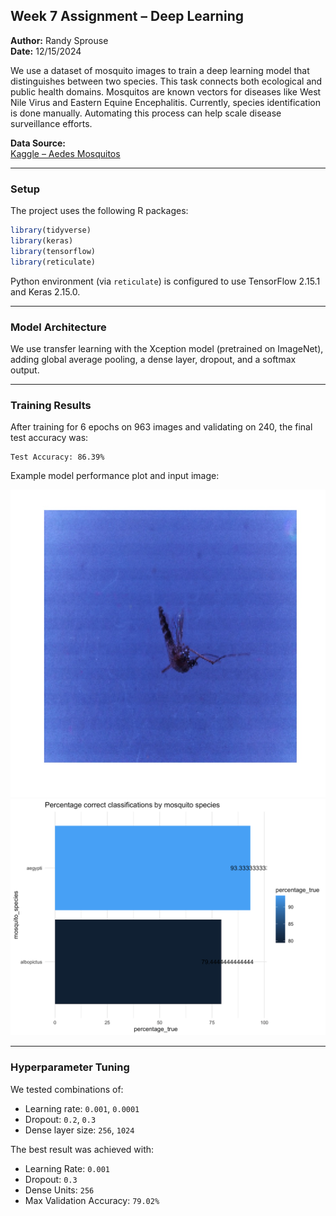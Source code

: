 ## Week 7 Assignment – Deep Learning  
**Author:** Randy Sprouse  
**Date:** 12/15/2024  

We use a dataset of mosquito images to train a deep learning model that distinguishes between two species. This task connects both ecological and public health domains. Mosquitos are known vectors for diseases like West Nile Virus and Eastern Equine Encephalitis. Currently, species identification is done manually. Automating this process can help scale disease surveillance efforts.

**Data Source:**  
[Kaggle – Aedes Mosquitos](https://www.kaggle.com/datasets/pradeepisawasan/aedes-mosquitos)

---

### Setup

The project uses the following R packages:

```r
library(tidyverse)
library(keras)
library(tensorflow)
library(reticulate)
```

Python environment (via `reticulate`) is configured to use TensorFlow 2.15.1 and Keras 2.15.0.

---

### Model Architecture

We use transfer learning with the Xception model (pretrained on ImageNet), adding global average pooling, a dense layer, dropout, and a softmax output.

---

### Training Results

After training for 6 epochs on 963 images and validating on 240, the final test accuracy was:

```
Test Accuracy: 86.39%
```

Example model performance plot and input image:

![Example Image](figures/verify-data-1.jpg)  
![Model Performance](figures/plot-performance-1.png)

---

### Hyperparameter Tuning

We tested combinations of:
- Learning rate: `0.001`, `0.0001`
- Dropout: `0.2`, `0.3`
- Dense layer size: `256`, `1024`

The best result was achieved with:

- Learning Rate: `0.001`
- Dropout: `0.3`
- Dense Units: `256`
- Max Validation Accuracy: `79.02%`
